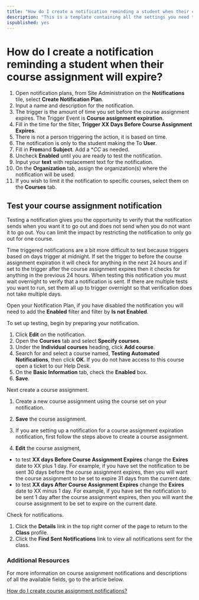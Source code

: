 ```yaml
---
title: "How do I create a notification reminding a student when their course assignment will expire?"
description: "This is a template containing all the settings you need to create an automated notification to be sent to remind a student when their course assignment will expire."
ispublished: yes
---
```


# How do I create a notification reminding a student when their course assignment will expire?

1. Open notification plans, from Site Administration on the **Notifications** tile, select **Create Notification Plan**.
1. Input a name and description for the notification.
1. The trigger is the amount of time you set before the course assignment expires. The Trigger Event is **Course assignment expiration**.
1. Fill in the time for the filter, **Trigger XX Days Before Course Assignment Expires**.
1. There is not a person triggering the action, it is based on time. 
1. The notification is only to the student making the To **User**. 
1. Fill in **From**and **Subject**. Add a **CC* as needed. 
1. Uncheck **Enabled** until you are ready to test the notification.
1. Input your **text** with replacement text for the notification.
1. On the **Organization** tab, assign the organization(s) where the notification will be used.
1. If you wish to limit it the notification to specific courses, select them on the **Courses** tab.

## Test your course assignment notification

Testing a notification gives you the opportunity to verify that the notification sends when you want it to go out and does not send when you do not want it to go out. You can limit the impact by restricting the notification to only go out for one course.

Time triggered notifications are a bit more difficult to test because triggers based on days trigger at midnight. If set the trigger to before the course assignment expiration it will check for anything in the next 24 hours and if set to the trigger after the course assignment expires then it checks for anything in the previous 24 hours. When testing this notification you must wait overnight to verify that a notification is sent. If there are multiple tests you want to run, set them all up to trigger overnight so that verification does not take multiple days.

Open your Notification Plan, if you have disabled the notification you will need to add the **Enabled** filter and filter by **Is not Enabled**.

To set up testing, begin by preparing your notification.
1. Click **Edit** on the notification.
1. Open the **Courses** tab and select **Specify courses**.
1. Under the **Individual courses** heading, click **Add course**.
1. Search for and select a course named, **Testing Automated Notifications**, then click **OK**. If you do not have access to this course open a ticket to our Help Desk.
1. On the **Basic Information** tab, check the **Enabled** box. 
1. **Save**.

Next create a course assignment.
1. Create a new course assignment using the course set on your notification. 
1. **Save** the course assignment.

1. If you are setting up a notification for a course assignment expiration notification, first follow the steps above to create a course assignment.
1. **Edit** the course assigment, 
- to test **XX days Before Course Assignment Expires** change the **Exires** date to XX plus 1 day. For example, if you have set the notification to be sent 30 days before the course assignment expires, then you will want the course assignment to be set to expire 31 days from the current date. 
- to test **XX days After Course Assignment Expires** change the **Exires** date to XX minus 1 day. For example, if you have set the notification to be sent 1 day after the course assignment expires, then you will want the course assignment to be set to expire on the current date. 

Check for notifications.
1. Click the **Details** link in the top right corner of the page to return to the **Class** profile.
1. Click the **Find Sent Notifications** link to view all notifications sent for the class.

### Additional Resources

For more information on course assignment notifications and descriptions of all the available fields, go to the article below.

[How do I create course assignment notifications?](/tms/tms-administrators/notifications/course-assignment-notifications.md)
